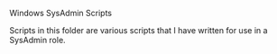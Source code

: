 Windows SysAdmin Scripts

Scripts in this folder are various scripts that I have written for use in a SysAdmin role.